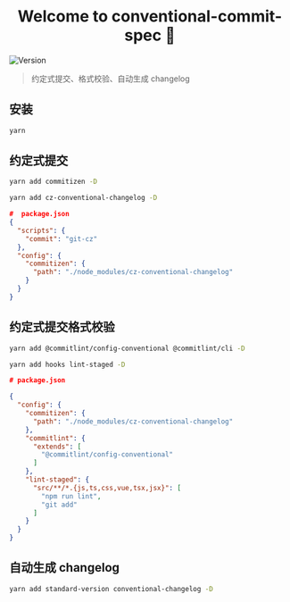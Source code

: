 <h1 align="center">Welcome to conventional-commit-spec 👋</h1>
<p>
  <img alt="Version" src="https://img.shields.io/badge/version-1.0.1-blue.svg?cacheSeconds=2592000" />
</p>

> 约定式提交、格式校验、自动生成 changelog

## 安装

```sh
yarn
```

## 约定式提交

```sh
yarn add commitizen -D
```

```sh
yarn add cz-conventional-changelog -D
```

```json
#  package.json
{
  "scripts": {
    "commit": "git-cz"
  },
  "config": {
    "commitizen": {
      "path": "./node_modules/cz-conventional-changelog"
    }
  }
}
```

## 约定式提交格式校验

```sh
yarn add @commitlint/config-conventional @commitlint/cli -D

yarn add hooks lint-staged -D
```

```json
# package.json

{
  "config": {
    "commitizen": {
      "path": "./node_modules/cz-conventional-changelog"
    },
    "commitlint": {
      "extends": [
        "@commitlint/config-conventional"
      ]
    },
    "lint-staged": {
      "src/**/*.{js,ts,css,vue,tsx,jsx}": [
        "npm run lint",
        "git add"
      ]
    }
  }
}
```

## 自动生成 changelog

```sh
yarn add standard-version conventional-changelog -D
```
